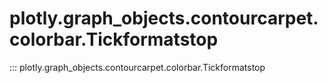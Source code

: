 # plotly.graph_objects.contourcarpet.colorbar.Tickformatstop

::: plotly.graph_objects.contourcarpet.colorbar.Tickformatstop
